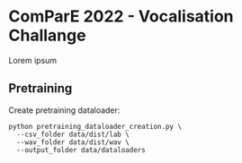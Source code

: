 # ComParE 2022 - Vocalisation Challange

Lorem ipsum

## Pretraining

Create pretraining dataloader:

```
python pretraining_dataloader_creation.py \
  --csv_folder data/dist/lab \
  --wav_folder data/dist/wav \
  --output_folder data/dataloaders
```
